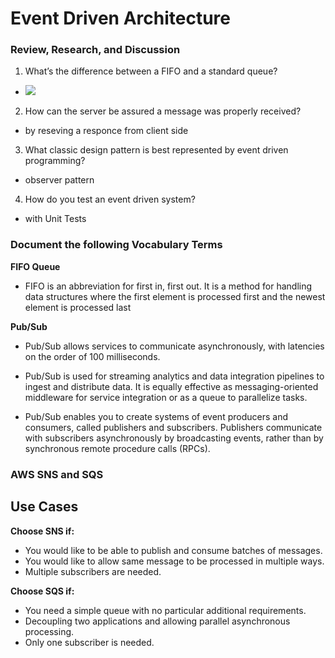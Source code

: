 # Event Driven Architecture

### Review, Research, and Discussion

1. What’s the difference between a FIFO and a standard queue?
- ![](https://miro.medium.com/max/2000/1*hUmRcqAz9_M2GZrY-F1TtA.png)
2. How can the server be assured a message was properly received?
- by reseving a responce from client side 
3. What classic design pattern is best represented by event driven programming?
- observer pattern 
4. How do you test an event driven system?
- with Unit Tests 



### Document the following Vocabulary Terms

**FIFO Queue**
- FIFO is an abbreviation for first in, first out. It is a method for handling data structures where the first element is processed first and the newest element is processed last


**Pub/Sub**
- Pub/Sub allows services to communicate asynchronously, with latencies on the order of 100 milliseconds.

- Pub/Sub is used for streaming analytics and data integration pipelines to ingest and distribute data. It is equally effective as messaging-oriented middleware for service integration or as a queue to parallelize tasks.

- Pub/Sub enables you to create systems of event producers and consumers, called publishers and subscribers. Publishers communicate with subscribers asynchronously by broadcasting events, rather than by synchronous remote procedure calls (RPCs).

### AWS SNS and SQS

## Use Cases

**Choose SNS if:**
- You would like to be able to publish and consume batches of messages.
- You would like to allow same message to be processed in multiple ways.
- Multiple subscribers are needed.

**Choose SQS if:**
- You need a simple queue with no particular additional requirements.
- Decoupling two applications and allowing parallel asynchronous processing.
- Only one subscriber is needed.